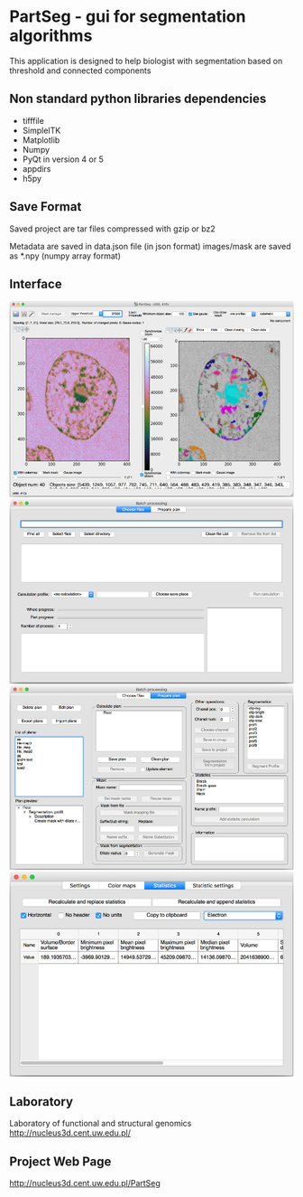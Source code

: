 # PartSeg - gui for segmentation algorithms

This application is designed to help biologist with segmentation 
based on threshold and connected components 


## Non standard python libraries dependencies
* tifffile
* SimpleITK
* Matplotlib
* Numpy
* PyQt in version 4 or 5
* appdirs
* h5py


## Save Format
Saved project are tar files compressed with gzip or bz2 

Metadata are saved in data.json file (in json format)
images/mask are saved as *.npy (numpy array format)


## Interface
![interface](images/gui.jpg)
![batch_interface](images/batch.jpg)
![batch_interface](images/batch_plan.jpg)
![statistics](images/statistics.jpg)



## Laboratory
Laboratory of functional and structural genomics
http://nucleus3d.cent.uw.edu.pl/

## Project Web Page
http://nucleus3d.cent.uw.edu.pl/PartSeg
